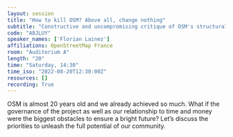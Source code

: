 ```yaml
---
layout: session
title: "How to kill OSM? Above all, change nothing"
subtitle: "Constructive and uncompromising critique of OSM's structural problems from a longtime contributor’s point-of-view"
code: "A8JLUY"
speaker_names: ['Florian Lainez']
affiliations: OpenStreetMap France
room: "Auditorium A"
length: "20"
time: "Saturday, 14:30"
time_iso: "2022-08-20T12:30:00Z"
resources: []
recording: True
---
```


OSM is almost 20 years old and we already achieved so much. What if the governance of the project as well as our relationship to time and money were the biggest obstacles to ensure a bright future?
Let’s discuss the priorities to unleash the full potential of our community.

